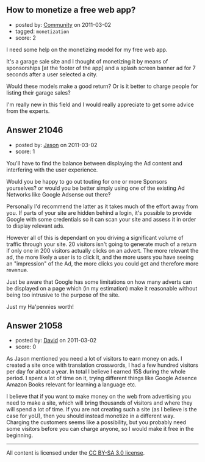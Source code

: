 ## How to monetize a free web app?

- posted by: [Community](https://stackexchange.com/users/-1/-1-community) on 2011-03-02
- tagged: `monetization`
- score: 2

I need some help on the monetizing model for my free web app. 

It's a garage sale site and I thought of monetizing it by means of sponsorships [at the footer of the app] and a splash screen banner ad for 7 seconds after a user selected a city.

Would these models make a good return? Or is it better to charge people for listing their garage sales?

I'm really new in this field and I would really appreciate to get some advice from the experts.


## Answer 21046

- posted by: [Jason](https://stackexchange.com/users/-1/8229-jason) on 2011-03-02
- score: 1

You'll have to find the balance between displaying the Ad content and interfering with the user experience.

Would you be happy to go out touting for one or more Sponsors yourselves?  or would you be better simply using one of the existing Ad Networks like Google Adsense out there?

Personally I'd recommend the latter as it takes much of the effort away from you.  If parts of your site are hidden behind a login, it's possible to provide Google with some credentials so it can scan your site and assess it in order to display relevant ads.

However all of this is dependant on you driving a significant volume of traffic through your site.  20 visitors isn't going to generate much of a return if only one in 200 visitors actually clicks on an advert.  The more relevant the ad, the more likely a user is to click it, and the more users you have seeing an "impression" of the Ad, the more clicks you could get and therefore more revenue.

Just be aware that Google has some limitations on how many adverts can be displayed on a page which (in my estimation) make it reasonable without being too intrusive to the purpose of the site.

Just my Ha'pennies worth!


## Answer 21058

- posted by: [David](https://stackexchange.com/users/-1/2684-david) on 2011-03-02
- score: 0

As Jason mentioned you need a lot of visitors to earn money on ads. I created a site once with translation crosswords, I had a few hundred visitors per day for about a year. In total I believe I earned 15$ during the whole period. I spent a lot of time on it, trying different things like Google Adsence Amazon Books relevant for learning a language etc.

I believe that if you want to make money on the web from advertising you need to make a site, which will bring thousands of visitors and where they will spend a lot of time. If you are not creating such a site (as I believe is the case for yoU), then you should instead monetize in a different way. Charging the customers seems like a possibility, but you probably need some visitors before you can charge anyone, so I would make it free in the beginning.



---

All content is licensed under the [CC BY-SA 3.0 license](https://creativecommons.org/licenses/by-sa/3.0/).
